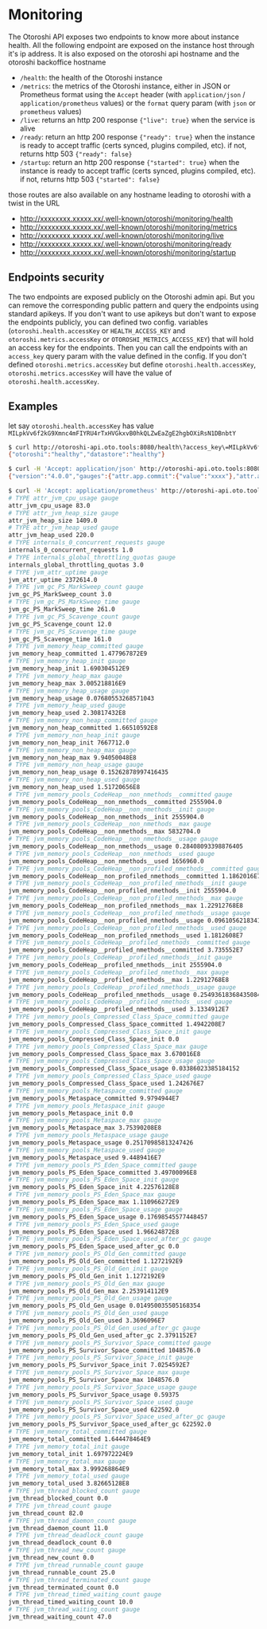 # Monitoring

The Otoroshi API exposes two endpoints to know more about instance health. All the following endpoint are exposed on the instance host through it's ip address. It is also exposed on the otoroshi api hostname and the otoroshi backoffice hostname

* `/health`: the health of the Otoroshi instance
* `/metrics`: the metrics of the Otoroshi instance, either in JSON or Prometheus format using the `Accept` header (with `application/json` / `application/prometheus` values) or the `format` query param (with `json` or `prometheus` values)
* `/live`: returns an http 200 response `{"live": true}` when the service is alive
* `/ready`: return an http 200 response `{"ready": true}` when the instance is ready to accept traffic (certs synced, plugins compiled, etc). if not, returns http 503 `{"ready": false}`
* `/startup`: return an http 200 response `{"started": true}` when the instance is ready to accept traffic (certs synced, plugins compiled, etc). if not, returns http 503 `{"started": false}`

those routes are also available on any hostname leading to otoroshi with a twist in the URL

* http://xxxxxxxx.xxxxx.xx/.well-known/otoroshi/monitoring/health
* http://xxxxxxxx.xxxxx.xx/.well-known/otoroshi/monitoring/metrics
* http://xxxxxxxx.xxxxx.xx/.well-known/otoroshi/monitoring/live
* http://xxxxxxxx.xxxxx.xx/.well-known/otoroshi/monitoring/ready
* http://xxxxxxxx.xxxxx.xx/.well-known/otoroshi/monitoring/startup

## Endpoints security

The two endpoints are exposed publicly on the Otoroshi admin api. But you can remove the corresponding public pattern and query the endpoints using standard apikeys. If you don't want to use apikeys but don't want to expose the endpoints publicly, you can defined two config. variables (`otoroshi.health.accessKey` or `HEALTH_ACCESS_KEY` and `otoroshi.metrics.accessKey` or `OTOROSHI_METRICS_ACCESS_KEY`) that will hold an access key for the endpoints. Then you can call the endpoints with an `access_key` query param with the value defined in the config. If you don't defined `otoroshi.metrics.accessKey` but define `otoroshi.health.accessKey`, `otoroshi.metrics.accessKey` will have the value of `otoroshi.health.accessKey`.
 
## Examples

let say `otoroshi.health.accessKey` has value `MILpkVv6f2kG9Xmnc4mFIYRU4rTxHVGkxvB0hkQLZwEaZgE2hgbOXiRsN1DBnbtY`

```sh
$ curl http://otoroshi-api.oto.tools:8080/health\?access_key\=MILpkVv6f2kG9Xmnc4mFIYRU4rTxHVGkxvB0hkQLZwEaZgE2hgbOXiRsN1DBnbtY
{"otoroshi":"healthy","datastore":"healthy"}

$ curl -H 'Accept: application/json' http://otoroshi-api.oto.tools:8080/metrics\?access_key\=MILpkVv6f2kG9Xmnc4mFIYRU4rTxHVGkxvB0hkQLZwEaZgE2hgbOXiRsN1DBnbtY
{"version":"4.0.0","gauges":{"attr.app.commit":{"value":"xxxx"},"attr.app.id":{"value":"xxxx"},"attr.cluster.mode":{"value":"Leader"},"attr.cluster.name":{"value":"otoroshi-leader-0"},"attr.instance.env":{"value":"prod"},"attr.instance.id":{"value":"xxxx"},"attr.instance.number":{"value":"0"},"attr.jvm.cpu.usage":{"value":136},"attr.jvm.heap.size":{"value":1409},"attr.jvm.heap.used":{"value":112},"internals.0.concurrent-requests":{"value":1},"internals.global.throttling-quotas":{"value":2},"jvm.attr.name":{"value":"2085@xxxx"},"jvm.attr.uptime":{"value":2296900},"jvm.attr.vendor":{"value":"JDK11"},"jvm.gc.PS-MarkSweep.count":{"value":3},"jvm.gc.PS-MarkSweep.time":{"value":261},"jvm.gc.PS-Scavenge.count":{"value":12},"jvm.gc.PS-Scavenge.time":{"value":161},"jvm.memory.heap.committed":{"value":1477967872},"jvm.memory.heap.init":{"value":1690304512},"jvm.memory.heap.max":{"value":3005218816},"jvm.memory.heap.usage":{"value":0.03916456777568639},"jvm.memory.heap.used":{"value":117698096},"jvm.memory.non-heap.committed":{"value":166445056},"jvm.memory.non-heap.init":{"value":7667712},"jvm.memory.non-heap.max":{"value":994050048},"jvm.memory.non-heap.usage":{"value":0.1523920694986979},"jvm.memory.non-heap.used":{"value":151485344},"jvm.memory.pools.CodeHeap-'non-nmethods'.committed":{"value":2555904},"jvm.memory.pools.CodeHeap-'non-nmethods'.init":{"value":2555904},"jvm.memory.pools.CodeHeap-'non-nmethods'.max":{"value":5832704},"jvm.memory.pools.CodeHeap-'non-nmethods'.usage":{"value":0.28408093398876405},"jvm.memory.pools.CodeHeap-'non-nmethods'.used":{"value":1656960},"jvm.memory.pools.CodeHeap-'non-profiled-nmethods'.committed":{"value":11796480},"jvm.memory.pools.CodeHeap-'non-profiled-nmethods'.init":{"value":2555904},"jvm.memory.pools.CodeHeap-'non-profiled-nmethods'.max":{"value":122912768},"jvm.memory.pools.CodeHeap-'non-profiled-nmethods'.usage":{"value":0.09536102872567315},"jvm.memory.pools.CodeHeap-'non-profiled-nmethods'.used":{"value":11721088},"jvm.memory.pools.CodeHeap-'profiled-nmethods'.committed":{"value":37355520},"jvm.memory.pools.CodeHeap-'profiled-nmethods'.init":{"value":2555904},"jvm.memory.pools.CodeHeap-'profiled-nmethods'.max":{"value":122912768},"jvm.memory.pools.CodeHeap-'profiled-nmethods'.usage":{"value":0.2538573047187417},"jvm.memory.pools.CodeHeap-'profiled-nmethods'.used":{"value":31202304},"jvm.memory.pools.Compressed-Class-Space.committed":{"value":14942208},"jvm.memory.pools.Compressed-Class-Space.init":{"value":0},"jvm.memory.pools.Compressed-Class-Space.max":{"value":367001600},"jvm.memory.pools.Compressed-Class-Space.usage":{"value":0.033858838762555805},"jvm.memory.pools.Compressed-Class-Space.used":{"value":12426248},"jvm.memory.pools.Metaspace.committed":{"value":99794944},"jvm.memory.pools.Metaspace.init":{"value":0},"jvm.memory.pools.Metaspace.max":{"value":375390208},"jvm.memory.pools.Metaspace.usage":{"value":0.25168142904782426},"jvm.memory.pools.Metaspace.used":{"value":94478744},"jvm.memory.pools.PS-Eden-Space.committed":{"value":349700096},"jvm.memory.pools.PS-Eden-Space.init":{"value":422576128},"jvm.memory.pools.PS-Eden-Space.max":{"value":1110966272},"jvm.memory.pools.PS-Eden-Space.usage":{"value":0.07505125052077188},"jvm.memory.pools.PS-Eden-Space.used":{"value":83379408},"jvm.memory.pools.PS-Eden-Space.used-after-gc":{"value":0},"jvm.memory.pools.PS-Old-Gen.committed":{"value":1127219200},"jvm.memory.pools.PS-Old-Gen.init":{"value":1127219200},"jvm.memory.pools.PS-Old-Gen.max":{"value":2253914112},"jvm.memory.pools.PS-Old-Gen.usage":{"value":0.014950035505168354},"jvm.memory.pools.PS-Old-Gen.used":{"value":33696096},"jvm.memory.pools.PS-Old-Gen.used-after-gc":{"value":23791152},"jvm.memory.pools.PS-Survivor-Space.committed":{"value":1048576},"jvm.memory.pools.PS-Survivor-Space.init":{"value":70254592},"jvm.memory.pools.PS-Survivor-Space.max":{"value":1048576},"jvm.memory.pools.PS-Survivor-Space.usage":{"value":0.59375},"jvm.memory.pools.PS-Survivor-Space.used":{"value":622592},"jvm.memory.pools.PS-Survivor-Space.used-after-gc":{"value":622592},"jvm.memory.total.committed":{"value":1644412928},"jvm.memory.total.init":{"value":1697972224},"jvm.memory.total.max":{"value":3999268864},"jvm.memory.total.used":{"value":269184904},"jvm.thread.blocked.count":{"value":0},"jvm.thread.count":{"value":82},"jvm.thread.daemon.count":{"value":11},"jvm.thread.deadlock.count":{"value":0},"jvm.thread.deadlocks":{"value":[]},"jvm.thread.new.count":{"value":0},"jvm.thread.runnable.count":{"value":25},"jvm.thread.terminated.count":{"value":0},"jvm.thread.timed_waiting.count":{"value":10},"jvm.thread.waiting.count":{"value":47}},"counters":{},"histograms":{},"meters":{},"timers":{}}

$ curl -H 'Accept: application/prometheus' http://otoroshi-api.oto.tools:8080/metrics\?access_key\=MILpkVv6f2kG9Xmnc4mFIYRU4rTxHVGkxvB0hkQLZwEaZgE2hgbOXiRsN1DBnbtY
# TYPE attr_jvm_cpu_usage gauge
attr_jvm_cpu_usage 83.0
# TYPE attr_jvm_heap_size gauge
attr_jvm_heap_size 1409.0
# TYPE attr_jvm_heap_used gauge
attr_jvm_heap_used 220.0
# TYPE internals_0_concurrent_requests gauge
internals_0_concurrent_requests 1.0
# TYPE internals_global_throttling_quotas gauge
internals_global_throttling_quotas 3.0
# TYPE jvm_attr_uptime gauge
jvm_attr_uptime 2372614.0
# TYPE jvm_gc_PS_MarkSweep_count gauge
jvm_gc_PS_MarkSweep_count 3.0
# TYPE jvm_gc_PS_MarkSweep_time gauge
jvm_gc_PS_MarkSweep_time 261.0
# TYPE jvm_gc_PS_Scavenge_count gauge
jvm_gc_PS_Scavenge_count 12.0
# TYPE jvm_gc_PS_Scavenge_time gauge
jvm_gc_PS_Scavenge_time 161.0
# TYPE jvm_memory_heap_committed gauge
jvm_memory_heap_committed 1.477967872E9
# TYPE jvm_memory_heap_init gauge
jvm_memory_heap_init 1.690304512E9
# TYPE jvm_memory_heap_max gauge
jvm_memory_heap_max 3.005218816E9
# TYPE jvm_memory_heap_usage gauge
jvm_memory_heap_usage 0.07680553268571043
# TYPE jvm_memory_heap_used gauge
jvm_memory_heap_used 2.30817432E8
# TYPE jvm_memory_non_heap_committed gauge
jvm_memory_non_heap_committed 1.66510592E8
# TYPE jvm_memory_non_heap_init gauge
jvm_memory_non_heap_init 7667712.0
# TYPE jvm_memory_non_heap_max gauge
jvm_memory_non_heap_max 9.94050048E8
# TYPE jvm_memory_non_heap_usage gauge
jvm_memory_non_heap_usage 0.15262878997416435
# TYPE jvm_memory_non_heap_used gauge
jvm_memory_non_heap_used 1.51720656E8
# TYPE jvm_memory_pools_CodeHeap__non_nmethods__committed gauge
jvm_memory_pools_CodeHeap__non_nmethods__committed 2555904.0
# TYPE jvm_memory_pools_CodeHeap__non_nmethods__init gauge
jvm_memory_pools_CodeHeap__non_nmethods__init 2555904.0
# TYPE jvm_memory_pools_CodeHeap__non_nmethods__max gauge
jvm_memory_pools_CodeHeap__non_nmethods__max 5832704.0
# TYPE jvm_memory_pools_CodeHeap__non_nmethods__usage gauge
jvm_memory_pools_CodeHeap__non_nmethods__usage 0.28408093398876405
# TYPE jvm_memory_pools_CodeHeap__non_nmethods__used gauge
jvm_memory_pools_CodeHeap__non_nmethods__used 1656960.0
# TYPE jvm_memory_pools_CodeHeap__non_profiled_nmethods__committed gauge
jvm_memory_pools_CodeHeap__non_profiled_nmethods__committed 1.1862016E7
# TYPE jvm_memory_pools_CodeHeap__non_profiled_nmethods__init gauge
jvm_memory_pools_CodeHeap__non_profiled_nmethods__init 2555904.0
# TYPE jvm_memory_pools_CodeHeap__non_profiled_nmethods__max gauge
jvm_memory_pools_CodeHeap__non_profiled_nmethods__max 1.22912768E8
# TYPE jvm_memory_pools_CodeHeap__non_profiled_nmethods__usage gauge
jvm_memory_pools_CodeHeap__non_profiled_nmethods__usage 0.09610562183417755
# TYPE jvm_memory_pools_CodeHeap__non_profiled_nmethods__used gauge
jvm_memory_pools_CodeHeap__non_profiled_nmethods__used 1.1812608E7
# TYPE jvm_memory_pools_CodeHeap__profiled_nmethods__committed gauge
jvm_memory_pools_CodeHeap__profiled_nmethods__committed 3.735552E7
# TYPE jvm_memory_pools_CodeHeap__profiled_nmethods__init gauge
jvm_memory_pools_CodeHeap__profiled_nmethods__init 2555904.0
# TYPE jvm_memory_pools_CodeHeap__profiled_nmethods__max gauge
jvm_memory_pools_CodeHeap__profiled_nmethods__max 1.22912768E8
# TYPE jvm_memory_pools_CodeHeap__profiled_nmethods__usage gauge
jvm_memory_pools_CodeHeap__profiled_nmethods__usage 0.25493618368435084
# TYPE jvm_memory_pools_CodeHeap__profiled_nmethods__used gauge
jvm_memory_pools_CodeHeap__profiled_nmethods__used 3.1334912E7
# TYPE jvm_memory_pools_Compressed_Class_Space_committed gauge
jvm_memory_pools_Compressed_Class_Space_committed 1.4942208E7
# TYPE jvm_memory_pools_Compressed_Class_Space_init gauge
jvm_memory_pools_Compressed_Class_Space_init 0.0
# TYPE jvm_memory_pools_Compressed_Class_Space_max gauge
jvm_memory_pools_Compressed_Class_Space_max 3.670016E8
# TYPE jvm_memory_pools_Compressed_Class_Space_usage gauge
jvm_memory_pools_Compressed_Class_Space_usage 0.03386023385184152
# TYPE jvm_memory_pools_Compressed_Class_Space_used gauge
jvm_memory_pools_Compressed_Class_Space_used 1.242676E7
# TYPE jvm_memory_pools_Metaspace_committed gauge
jvm_memory_pools_Metaspace_committed 9.9794944E7
# TYPE jvm_memory_pools_Metaspace_init gauge
jvm_memory_pools_Metaspace_init 0.0
# TYPE jvm_memory_pools_Metaspace_max gauge
jvm_memory_pools_Metaspace_max 3.75390208E8
# TYPE jvm_memory_pools_Metaspace_usage gauge
jvm_memory_pools_Metaspace_usage 0.25170985813247426
# TYPE jvm_memory_pools_Metaspace_used gauge
jvm_memory_pools_Metaspace_used 9.4489416E7
# TYPE jvm_memory_pools_PS_Eden_Space_committed gauge
jvm_memory_pools_PS_Eden_Space_committed 3.49700096E8
# TYPE jvm_memory_pools_PS_Eden_Space_init gauge
jvm_memory_pools_PS_Eden_Space_init 4.22576128E8
# TYPE jvm_memory_pools_PS_Eden_Space_max gauge
jvm_memory_pools_PS_Eden_Space_max 1.110966272E9
# TYPE jvm_memory_pools_PS_Eden_Space_usage gauge
jvm_memory_pools_PS_Eden_Space_usage 0.17698545577448457
# TYPE jvm_memory_pools_PS_Eden_Space_used gauge
jvm_memory_pools_PS_Eden_Space_used 1.96624872E8
# TYPE jvm_memory_pools_PS_Eden_Space_used_after_gc gauge
jvm_memory_pools_PS_Eden_Space_used_after_gc 0.0
# TYPE jvm_memory_pools_PS_Old_Gen_committed gauge
jvm_memory_pools_PS_Old_Gen_committed 1.1272192E9
# TYPE jvm_memory_pools_PS_Old_Gen_init gauge
jvm_memory_pools_PS_Old_Gen_init 1.1272192E9
# TYPE jvm_memory_pools_PS_Old_Gen_max gauge
jvm_memory_pools_PS_Old_Gen_max 2.253914112E9
# TYPE jvm_memory_pools_PS_Old_Gen_usage gauge
jvm_memory_pools_PS_Old_Gen_usage 0.014950035505168354
# TYPE jvm_memory_pools_PS_Old_Gen_used gauge
jvm_memory_pools_PS_Old_Gen_used 3.3696096E7
# TYPE jvm_memory_pools_PS_Old_Gen_used_after_gc gauge
jvm_memory_pools_PS_Old_Gen_used_after_gc 2.3791152E7
# TYPE jvm_memory_pools_PS_Survivor_Space_committed gauge
jvm_memory_pools_PS_Survivor_Space_committed 1048576.0
# TYPE jvm_memory_pools_PS_Survivor_Space_init gauge
jvm_memory_pools_PS_Survivor_Space_init 7.0254592E7
# TYPE jvm_memory_pools_PS_Survivor_Space_max gauge
jvm_memory_pools_PS_Survivor_Space_max 1048576.0
# TYPE jvm_memory_pools_PS_Survivor_Space_usage gauge
jvm_memory_pools_PS_Survivor_Space_usage 0.59375
# TYPE jvm_memory_pools_PS_Survivor_Space_used gauge
jvm_memory_pools_PS_Survivor_Space_used 622592.0
# TYPE jvm_memory_pools_PS_Survivor_Space_used_after_gc gauge
jvm_memory_pools_PS_Survivor_Space_used_after_gc 622592.0
# TYPE jvm_memory_total_committed gauge
jvm_memory_total_committed 1.644478464E9
# TYPE jvm_memory_total_init gauge
jvm_memory_total_init 1.697972224E9
# TYPE jvm_memory_total_max gauge
jvm_memory_total_max 3.999268864E9
# TYPE jvm_memory_total_used gauge
jvm_memory_total_used 3.82665128E8
# TYPE jvm_thread_blocked_count gauge
jvm_thread_blocked_count 0.0
# TYPE jvm_thread_count gauge
jvm_thread_count 82.0
# TYPE jvm_thread_daemon_count gauge
jvm_thread_daemon_count 11.0
# TYPE jvm_thread_deadlock_count gauge
jvm_thread_deadlock_count 0.0
# TYPE jvm_thread_new_count gauge
jvm_thread_new_count 0.0
# TYPE jvm_thread_runnable_count gauge
jvm_thread_runnable_count 25.0
# TYPE jvm_thread_terminated_count gauge
jvm_thread_terminated_count 0.0
# TYPE jvm_thread_timed_waiting_count gauge
jvm_thread_timed_waiting_count 10.0
# TYPE jvm_thread_waiting_count gauge
jvm_thread_waiting_count 47.0
```